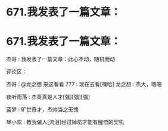 # 671.我发表了一篇文章：

# 671.我发表了一篇文章：

杰哥 : 我发表了一篇文章：此心不动，随机而动

评论区：

杰哥 : @龙之想 来这看看 777 : 现在去看[嘿哈] 龙之想 : 杰大，嗯嗯

夜听雨落 : 杰哥真是人才[强][强][强]

蓝梦 : 旷世奇才，杰帅当之无愧

琴小欢 : 教我做人[流泪]经过掉坑才能有醒悟的契机